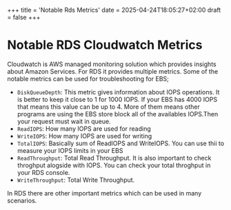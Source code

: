 +++
title = 'Notable Rds Metrics'
date = 2025-04-24T18:05:27+02:00
draft = false
+++
# Notable RDS Cloudwatch Metrics

Cloudwatch is AWS managed monitoring solution which provides insights about Amazon Services. For RDS it provides multiple metrics. Some of the notable metrics can be used for troubleshooting for EBS;
- `DiskQueueDepth`: This metric gives information about IOPS operations. It is better to keep it close to 1 for 1000 IOPS. If your EBS has 4000 IOPS that means this value can be up to 4. More of them means other programs are using the EBS store block all of the availables IOPS.Then your request must wait in queue.
- `ReadIOPS`: How many IOPS are used for reading
- `WriteIOPS`: How many IOPS are used for writing
- `TotalIOPS`: Basically sum of ReadIOPS and WriteIOPS. You can use thii to measure your IOPS limits in your EBS
- `ReadThroughput`: Total Read Throughput. It is also important to check throghput alogside with IOPS. You can check your total throghput in your RDS console.
- `WriteThroughput`: Total Write Throughput.

In RDS there are other important metrics which can be used in many scenarios.